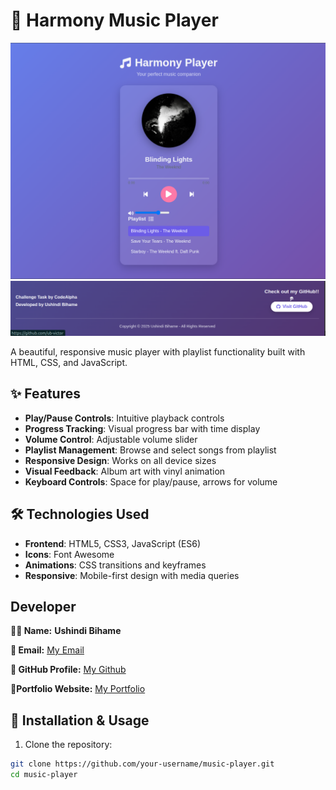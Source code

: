 # 🎵 Harmony Music Player

![Music Player Screenshot](images/harmony0.png)
![Music Player Screenshot](images/harmony1.png)


A beautiful, responsive music player with playlist functionality built with HTML, CSS, and JavaScript.

## ✨ Features

- **Play/Pause Controls**: Intuitive playback controls
- **Progress Tracking**: Visual progress bar with time display
- **Volume Control**: Adjustable volume slider
- **Playlist Management**: Browse and select songs from playlist
- **Responsive Design**: Works on all device sizes
- **Visual Feedback**: Album art with vinyl animation
- **Keyboard Controls**: Space for play/pause, arrows for volume

## 🛠️ Technologies Used

- **Frontend**: HTML5, CSS3, JavaScript (ES6)
- **Icons**: Font Awesome
- **Animations**: CSS transitions and keyframes
- **Responsive**: Mobile-first design with media queries

## Developer

**👨‍💻 Name:** **Ushindi Bihame**

**📧 Email:** [My Email](victoireushindhi371@123!)

**🔗 GitHub Profile:** [My Github](https://github.com/ub-victor)

**🔗Portfolio Website:** [My Portfolio](https://my-portfolio-website-show-skills.netlify.app/)



## 🚀 Installation & Usage

1. Clone the repository:
```bash
git clone https://github.com/your-username/music-player.git
cd music-player